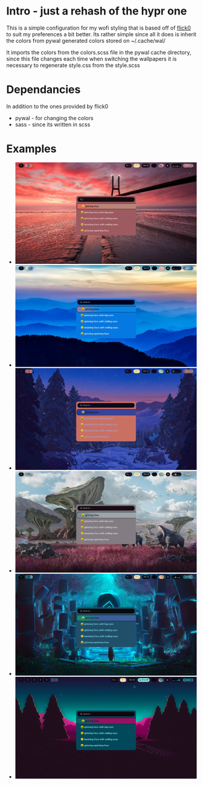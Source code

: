 # Intro - just a rehash of the hypr one
This is a simple configuration for my wofi styling that is based off of <a href=“https://github.com/flick0/dotfiles”>flick0</a> to suit my preferences a bit better. Its rather simple since all it does is inherit the colors from pywal generated colors stored on ~/.cache/wal/

It imports the colors from the colors.scss file in the pywal cache directory, since this file changes each time when switching the wallpapers it is necessary to regenerate style.css from the style.scss 

# Dependancies 
In addition to the ones provided by flick0
- pywal - for changing the colors
- sass - since its written in scss

# Examples
- ![Pasted-image-2.png](.attatchments/Pasted-image-2.png)
- ![Pasted-image-4.png](.attatchments/Pasted-image-4.png)
- ![Pasted-image-5.png](.attatchments/Pasted-image-5.png)
- ![Pasted-image-6.png](.attatchments/Pasted-image-6.png)
- ![Pasted-image-7.png](.attatchments/Pasted-image-7.png)
- ![Pasted-image-9.png](.attatchments/Pasted-image-9.png)

